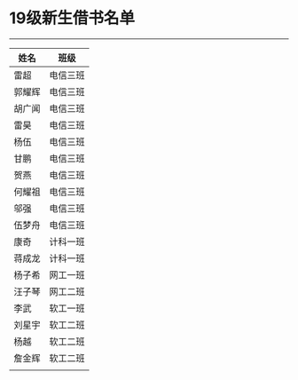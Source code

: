 # 19级新生借书名单

---

| 姓名   | 班级     |
| ------ | -------- |
| 雷超   | 电信三班 |
| 郭耀辉 | 电信三班 |
| 胡广闻 | 电信三班 |
| 雷昊   | 电信三班 |
| 杨伍   | 电信三班 |
| 甘鹏   | 电信三班 |
| 贺燕   | 电信三班 |
| 何耀祖 | 电信三班 |
| 邬强   | 电信三班 |
| 伍梦舟 | 电信三班 |
| 康奇   | 计科一班 |
| 蒋成龙 | 计科一班 |
| 杨子希 | 网工一班 |
| 汪子琴 | 网工二班 |
| 李武   | 软工一班 |
| 刘星宇 | 软工二班 |
| 杨越   | 软工二班 |
| 詹金辉 | 软工二班 |
|        |          |